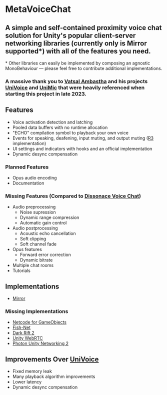 # MetaVoiceChat
 
## A simple and self-contained proximity voice chat solution for Unity's popular client-server networking libraries (currently only is Mirror supported*) with all of the features you need.
&ast; Other libraries can easily be implemented by composing an agnostic MonoBehaviour — please feel free to contribute additional implementations.

### A massive thank you to [Vatsal Ambastha](https://github.com/adrenak) and his projects [UniVoice](https://github.com/adrenak/univoice) and [UniMic](https://github.com/adrenak/unimic) that were heavily referenced when starting this project in late 2023.

## Features
- Voice activation detection and latching
- Pooled data buffers with no runtime allocation
- "ECHO" compilation symbol to playback your own voice
- Events for speaking, deafening, input muting, and output muting ([R3](https://github.com/Cysharp/R3) implementation)
- UI settings and indicators with hooks and an official implementation
- Dynamic desync compensation

### Planned Features
- Opus audio encoding
- Documentation

### Missing Features (Compared to [Dissonace Voice Chat](https://assetstore.unity.com/packages/tools/audio/dissonance-voice-chat-70078))
- Audio preprocessing
    - Noise supression
    - Dynamic range compression
    - Automatic gain control
- Audio postprocessing
    - Acoustic echo cancellation
    - Soft clipping
    - Soft channel fade
- Opus features
    - Forward error correction
    - Dynamic bitrate
- Multiple chat rooms
- Tutorials

## Implementations
- [Mirror](https://github.com/MirrorNetworking/Mirror)

### Missing Implementations
- [Netcode for GameObjects](https://docs-multiplayer.unity3d.com/netcode/current/about/)
- [Fish-Net](https://fish-networking.gitbook.io/docs)
- [Dark Rift 2](https://github.com/DarkRiftNetworking/DarkRift)
- [Unity WebRTC](https://github.com/Unity-Technologies/com.unity.webrtc)
- [Photon Unity Networking 2](https://www.photonengine.com/pun)

## Improvements Over [UniVoice](https://github.com/adrenak/univoice)
- Fixed memory leak
- Many playback algorithm improvements
- Lower latency
- Dynamic desync compensation
